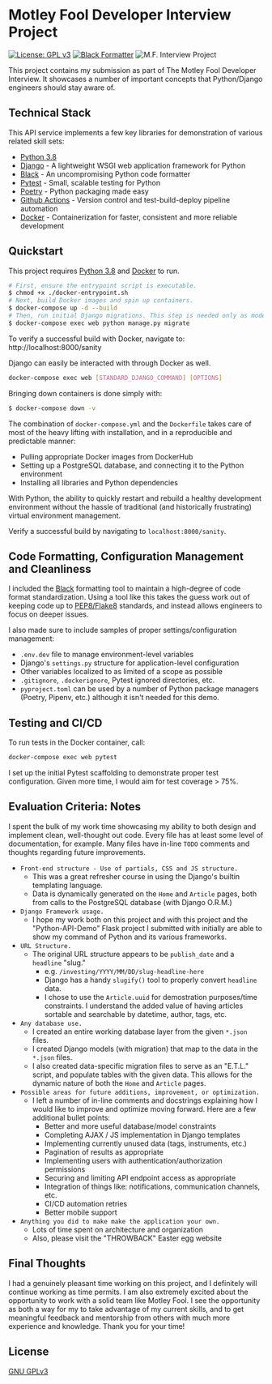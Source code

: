 # Motley Fool Developer Interview Project
[![License: GPL v3](https://img.shields.io/badge/License-GPLv3-blue.svg)](https://www.gnu.org/licenses/gpl-3.0) [![Black Formatter](https://img.shields.io/badge/code%20style-black-000000.svg)](https://github.com/psf/black) ![M.F. Interview Project](https://github.com/nathanielcompton/motley-devinterviewcompton/workflows/M.F.%20Interview%20Project/badge.svg)

This project contains my submission as part of The Motley Fool Developer Interview.
It showcases a number of important concepts that Python/Django engineers should stay
aware of.

## Technical Stack

This API service implements a few key libraries for demonstration of various related skill sets:

  - [Python 3.8]
  - [Django] - A lightweight WSGI web application framework for Python
  - [Black] - An uncompromising Python code formatter
  - [Pytest] - Small, scalable testing for Python
  - [Poetry] - Python packaging made easy
  - [Github Actions] - Version control and test-build-deploy pipeline automation
  - [Docker] - Containerization for faster, consistent and more reliable development

## Quickstart
This project requires [Python 3.8] and [Docker] to run.

```sh
# First, ensure the entrypoint script is executable.
$ chmod +x ./docker-entrypoint.sh
# Next, build Docker images and spin up containers.
$ docker-compose up -d --build
# Then, run initial Django migrations. This step is needed only as models change.
$ docker-compose exec web python manage.py migrate
```

To verify a successful build with Docker, navigate to: http://localhost:8000/sanity

Django can easily be interacted with through Docker as well.
```sh
docker-compose exec web [STANDARD_DJANGO_COMMAND] [OPTIONS]
```

Bringing down containers is done simply with:

```sh
$ docker-compose down -v
```

The combination of `docker-compose.yml` and the `Dockerfile` takes care of most of
the heavy lifting with installation, and in a reproducible and predictable manner:
  - Pulling appropriate Docker images from DockerHub
  - Setting up a PostgreSQL database, and connecting it to the Python environment
  - Installing all libraries and Python dependencies

With Python, the ability to quickly restart and rebuild a healthy
development environment without the hassle of traditional (and historically frustrating)
virtual environment management.

Verify a successful build by navigating to ``localhost:8000/sanity``.

## Code Formatting, Configuration Management and Cleanliness
I included the [Black] formatting tool to maintain a high-degree of code format
standardization. Using a tool like this takes the guess work out of keeping code up to
[PEP8/Flake8][PEP8] standards, and instead allows engineers to focus on deeper issues.

I also made sure to include samples of proper settings/configuration management:
  - `.env.dev` file to manage environment-level variables
  - Django's `settings.py` structure for application-level configuration
  - Other variables localized to as limited of a scope as possible
  - `.gitignore`, `.dockerignore`, Pytest ignored directories, etc.
  - `pyproject.toml` can be used by a number of Python package managers (Poetry, Pipenv,
    etc.) although it isn't needed for this demo.

## Testing and CI/CD
To run tests in the Docker container, call:
```sh
docker-compose exec web pytest
```

I set up the initial Pytest scaffolding to demonstrate proper test configuration.
Given more time, I would aim for test coverage > 75%.

## Evaluation Criteria: Notes
I spent the bulk of my work time showcasing my ability to both design and implement
clean, well-thought out code. Every file has at least some level of documentation, for
example. Many files have in-line `TODO` comments and thoughts regarding future
improvements.

- ```Front-end structure - Use of partials, CSS and JS structure.```
  - This was a great refresher course in using the Django's builtin templating language.
  - Data is dynamically generated on the `Home` and `Article` pages, both from calls to
  the PostgreSQL database (with Django O.R.M.)
- ```Django Framework usage.```
  - I hope my work both on this project and with this project and the
  "Python-API-Demo" Flask project I submitted with initially are able to show my command
  of Python and its various frameworks.
- ```URL Structure.```
  - The original URL structure appears to be ``publish_date`` and a ``headline`` "slug."
    - e.g. ``/investing/YYYY/MM/DD/slug-headline-here``
    - Django has a handy ``slugify()`` tool to properly convert ``headline`` data.
    - I chose to use the `Article.uuid` for demostration purposes/time constraints. I
    understand the added value of having articles sortable and searchable by datetime,
    author, tags, etc.
- ```Any database use.```
  - I created an entire working database layer from the given `*.json` files.
  - I created Django models (with migration) that map to the data in the `*.json` files.
  - I also created data-specific migration files to serve as an "E.T.L." script, and
  populate tables with the given data. This allows for the dynamic nature of both the
  `Home` and `Article` pages.
- ```Possible areas for future additions, improvement, or optimization.```
  - I left a number of in-line comments and docstrings explaining how I would like to
  improve and optimize moving forward. Here are a few additional bullet points:
    - Better and more useful database/model constraints
    - Completing AJAX / JS implementation in Django templates
    - Implementing currently unused data (tags, instruments, etc.)
    - Pagination of results as appropriate
    - Implementing users with authentication/authorization permissions
    - Securing and limiting API endpoint access as appropriate
    - Integration of things like: notifications, communication channels, etc.
    - CI/CD automation retries
    - Better mobile support
- ```Anything you did to make make the application your own.```
  - Lots of time spent on architecture and organization
  - Also, please visit the "THROWBACK" Easter egg website


## Final Thoughts
I had a genuinely pleasant time working on this project, and I definitely will continue
working as time permits. I am also extremely excited about the opportunity to work with
a solid team like Motley Fool. I see the opportunity as both a way for my to take
advantage of my current skills, and to get meaningful feedback and mentorship from
others with much more experience and knowledge. Thank you for your time!


License
----

[GNU GPLv3](LICENSE)


[//]: # (These are reference links are hidden during Markdown file build.)


   [Python 3.8]: <https://www.python.org/downloads/release/python-380/>
   [Django]: <https://www.djangoproject.com/>
   [Black]: <https://black.readthedocs.io/en/stable/>
   [Pytest]: <https://docs.pytest.org/en/latest/>
   [Pyenv]: <https://github.com/pyenv/pyenv>
   [Poetry]: <https://python-poetry.org/>
   [OAS v3.0]: <https://www.openapis.org/>
   [Github Actions]: <https://github.com/features/actions>
   [Docker]: <https://www.docker.com/>
   [PEP8]: <https://www.python.org/dev/peps/pep-0008/>
